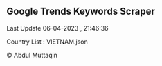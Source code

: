 

## Google Trends Keywords Scraper 
 
Last Update 06-04-2023 , 21:46:36

Country List :
VIETNAM.json



© Abdul Muttaqin 
